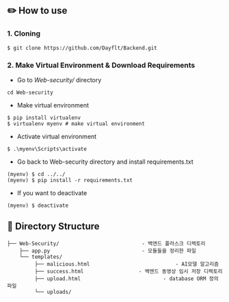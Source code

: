 ## ✏️ How to use 
### 1. Cloning
```
$ git clone https://github.com/Dayflt/Backend.git
```
### 2. Make Virtual Environment & Download Requirements
+ Go to *Web-security/* directory
```
cd Web-security
```
+ Make virtual environment
```
$ pip install virtualenv
$ virtualenv myenv # make virtual environment
```
+ Activate virtual environment
```
$ .\myenv\Scripts\activate
```
+ Go back to Web-security directory and install requirements.txt
```
(myenv) $ cd ../../
(myenv) $ pip install -r requirements.txt 
```
+ If you want to deactivate
```
(myenv) $ deactivate
```

## 🔧 Directory Structure
```
├── Web-Security/                           - 백엔드 플라스크 디렉토리
    ├── app.py                              - 모듈들을 정리한 파일
    └── templates/
         ├── malicious.html                            - AI모델 알고리즘
         ├── success.html                  - 백엔드 동영상 임시 저장 디렉토리
         ├── upload.html                           - database ORM 정의 파일
         └── uploads/

```
